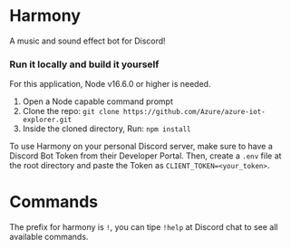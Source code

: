 # Harmony
A music and sound effect bot for Discord!

### Run it locally and build it yourself

For this application, Node v16.6.0 or higher is needed.

1. Open a Node capable command prompt
1. Clone the repo: `git clone https://github.com/Azure/azure-iot-explorer.git`
1. Inside the cloned directory, Run: `npm install`

To use Harmony on your personal Discord server, make sure to have a Discord Bot Token from their Developer Portal. Then, create a ```.env``` file at the root directory and paste the Token as ```CLIENT_TOKEN=<your_token>```.

# Commands 

The prefix for harmony is `!`, you can tipe ```!help``` at Discord chat to see all available commands.

